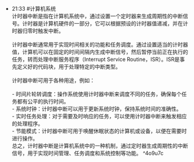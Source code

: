 
- 21:33 #计算机系统<br>计时器中断是指在计算机系统中，通过设置一个定时器来生成周期性的中断信号。计时器是计算机硬件的一部分，它可以根据预设的计时器值递减，并在计时器归零时触发中断。<br><br>计时器中断通常用于实现时间相关的功能和任务调度。通过设置适当的计时器值，计算机可以在固定的时间间隔内生成中断信号，然后暂停当前正在执行的任务，转而处理中断服务程序（Interrupt Service Routine，ISR）。ISR是事先定义好的代码块，用于处理特定的中断类型。<br><br>计时器中断可用于各种用途，例如：<br><br>- 时间片轮转调度：操作系统使用计时器中断来调度不同的任务，确保每个任务都有公平的执行时间。<br>- 系统时钟：计时器中断可以用于更新系统时钟，保持系统时间的准确性。<br>- 实时任务处理：对于需要及时响应的任务，可以使用计时器中断来触发相应的处理程序。<br>- 节能模式：计时器中断可用于唤醒休眠状态的计算机或设备，以便在需要时进行操作。<br>总之，计时器中断是计算机系统中的一种机制，通过定时器生成周期性的中断信号，用于实现时间管理、任务调度和系统控制等功能。 ^4o9u7c